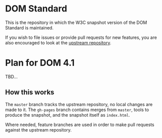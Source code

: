 # DOM Standard

This is the repository in which the W3C snapshot version of the DOM Standard is maintained.

If you wish to file issues or provide pull requests for new features, you are also encouraged to look at the
[upstream repository](https://github.com/whatwg/dom).

# Plan for DOM 4.1

TBD...

## How this works

The `master` branch tracks the upstream repository, no local changes are made to it. The `gh-pages`
branch contains merges from `master`, tools to produce the snapshot, and the snapshot itself as
`index.html`.

Where needed, feature branches are used in order to make pull requests against the upstream 
repository.
